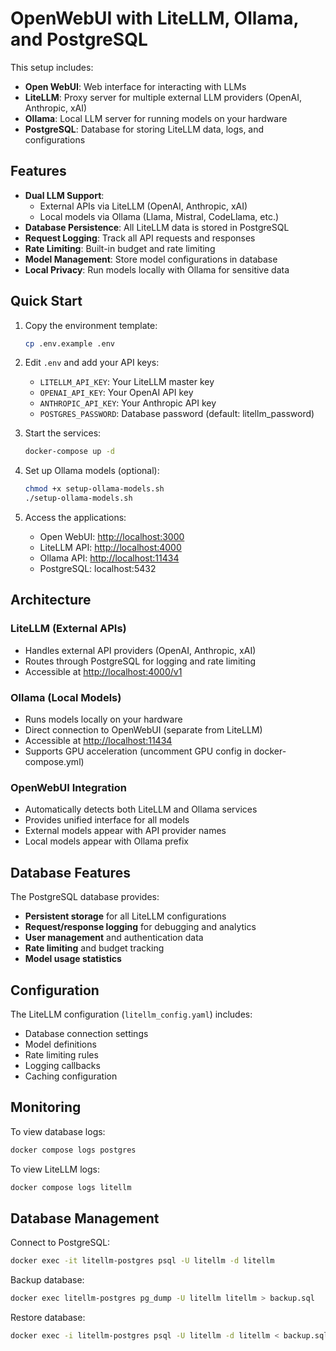 # OpenWebUI with LiteLLM, Ollama, and PostgreSQL

This setup includes:

- **Open WebUI**: Web interface for interacting with LLMs
- **LiteLLM**: Proxy server for multiple external LLM providers (OpenAI, Anthropic, xAI)
- **Ollama**: Local LLM server for running models on your hardware
- **PostgreSQL**: Database for storing LiteLLM data, logs, and configurations

## Features

- **Dual LLM Support**:
  - External APIs via LiteLLM (OpenAI, Anthropic, xAI)
  - Local models via Ollama (Llama, Mistral, CodeLlama, etc.)
- **Database Persistence**: All LiteLLM data is stored in PostgreSQL
- **Request Logging**: Track all API requests and responses
- **Rate Limiting**: Built-in budget and rate limiting
- **Model Management**: Store model configurations in database
- **Local Privacy**: Run models locally with Ollama for sensitive data

## Quick Start

1. Copy the environment template:

   ```bash
   cp .env.example .env
   ```

2. Edit `.env` and add your API keys:

   - `LITELLM_API_KEY`: Your LiteLLM master key
   - `OPENAI_API_KEY`: Your OpenAI API key
   - `ANTHROPIC_API_KEY`: Your Anthropic API key
   - `POSTGRES_PASSWORD`: Database password (default: litellm_password)

3. Start the services:

   ```bash
   docker-compose up -d
   ```

4. Set up Ollama models (optional):

   ```bash
   chmod +x setup-ollama-models.sh
   ./setup-ollama-models.sh
   ```

5. Access the applications:

   - Open WebUI: <http://localhost:3000>
   - LiteLLM API: <http://localhost:4000>
   - Ollama API: <http://localhost:11434>
   - PostgreSQL: localhost:5432

## Architecture

### LiteLLM (External APIs)

- Handles external API providers (OpenAI, Anthropic, xAI)
- Routes through PostgreSQL for logging and rate limiting
- Accessible at <http://localhost:4000/v1>

### Ollama (Local Models)

- Runs models locally on your hardware
- Direct connection to OpenWebUI (separate from LiteLLM)
- Accessible at <http://localhost:11434>
- Supports GPU acceleration (uncomment GPU config in docker-compose.yml)

### OpenWebUI Integration

- Automatically detects both LiteLLM and Ollama services
- Provides unified interface for all models
- External models appear with API provider names
- Local models appear with Ollama prefix

## Database Features

The PostgreSQL database provides:

- **Persistent storage** for all LiteLLM configurations
- **Request/response logging** for debugging and analytics
- **User management** and authentication data
- **Rate limiting** and budget tracking
- **Model usage statistics**

## Configuration

The LiteLLM configuration (`litellm_config.yaml`) includes:

- Database connection settings
- Model definitions
- Rate limiting rules
- Logging callbacks
- Caching configuration

## Monitoring

To view database logs:

```bash
docker compose logs postgres
```

To view LiteLLM logs:

```bash
docker compose logs litellm
```

## Database Management

Connect to PostgreSQL:

```bash
docker exec -it litellm-postgres psql -U litellm -d litellm
```

Backup database:

```bash
docker exec litellm-postgres pg_dump -U litellm litellm > backup.sql
```

Restore database:

```bash
docker exec -i litellm-postgres psql -U litellm -d litellm < backup.sql
```